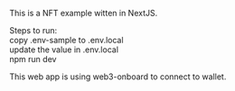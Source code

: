 This is a NFT example witten in NextJS.  

Steps to run:  
copy .env-sample to .env.local  
update the value in .env.local  
npm run dev

This web app is using web3-onboard to connect to wallet.